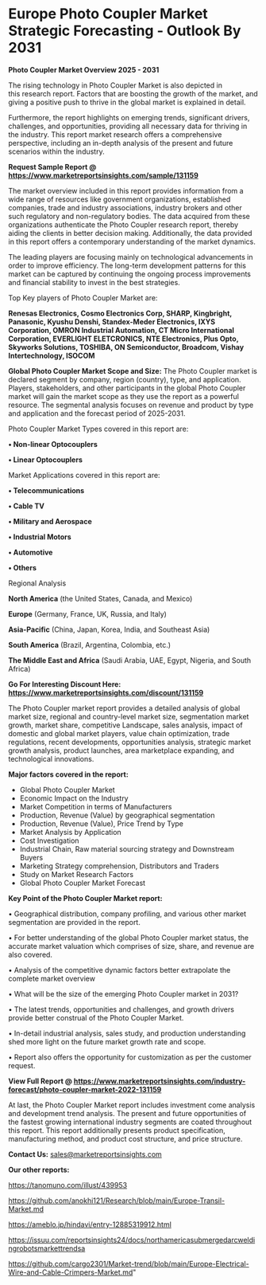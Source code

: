  # Europe Photo Coupler Market Strategic Forecasting - Outlook By 2031

<Strong> Photo Coupler Market Overview 2025 - 2031</strong>

The rising technology in Photo Coupler Market is also depicted in this research report. Factors that are boosting the growth of the market, and giving a positive push to thrive in the global market is explained in detail.

Furthermore, the report highlights on emerging trends, significant drivers, challenges, and opportunities, providing all necessary data for thriving in the industry. This report market research offers a comprehensive perspective, including an in-depth analysis of the present and future scenarios within the industry.

<strong>Request Sample Report @ <a href=https://www.marketreportsinsights.com/sample/131159>https://www.marketreportsinsights.com/sample/131159</a></strong>

The market overview included in this report provides information from a wide range of resources like government organizations, established companies, trade and industry associations, industry brokers and other such regulatory and non-regulatory bodies. The data acquired from these organizations authenticate the Photo Coupler research report, thereby aiding the clients in better decision making. Additionally, the data provided in this report offers a contemporary understanding of the market dynamics.

The leading players are focusing mainly on technological advancements in order to improve efficiency. The long-term development patterns for this market can be captured by continuing the ongoing process improvements and financial stability to invest in the best strategies.

Top Key players of Photo Coupler Market are:

<strong>Renesas Electronics, Cosmo Electronics Corp, SHARP, Kingbright, Panasonic, Kyushu Denshi, Standex-Meder Electronics, IXYS Corporation, OMRON Industrial Automation, CT Micro International Corporation, EVERLIGHT ELETCRONICS, NTE Electronics, Plus Opto, Skyworks Solutions, TOSHIBA, ON Semiconductor, Broadcom, Vishay Intertechnology, ISOCOM</strong>

<strong><b>Global Photo Coupler Market Scope and Size:</b></strong>
The Photo Coupler market is declared segment by company, region (country), type, and application. Players, stakeholders, and other participants in the global Photo Coupler market will gain the market scope as they use the report as a powerful resource. The segmental analysis focuses on revenue and product by type and application and the forecast period of 2025-2031.

Photo Coupler Market Types covered in this report are:

<strong>• Non-linear Optocouplers

• Linear Optocouplers</strong>

Market Applications covered in this report are:

<strong>• Telecommunications

• Cable TV

• Military and Aerospace

• Industrial Motors

• Automotive

• Others</strong> 

Regional Analysis

<strong>North America</strong> (the United States, Canada, and Mexico)

<strong>Europe</strong> (Germany, France, UK, Russia, and Italy)

<strong>Asia-Pacific</strong> (China, Japan, Korea, India, and Southeast Asia)

<strong>South America</strong> (Brazil, Argentina, Colombia, etc.)

<strong>The Middle East and Africa</strong> (Saudi Arabia, UAE, Egypt, Nigeria, and South Africa)

<strong>Go For Interesting Discount Here: <a href=https://www.marketreportsinsights.com/discount/131159>https://www.marketreportsinsights.com/discount/131159</a></strong>

The Photo Coupler market report provides a detailed analysis of global market size, regional and country-level market size, segmentation market growth, market share, competitive Landscape, sales analysis, impact of domestic and global market players, value chain optimization, trade regulations, recent developments, opportunities analysis, strategic market growth analysis, product launches, area marketplace expanding, and technological innovations.

<strong><b>Major factors covered in the report:</b></strong>
<ul>
  <li>Global Photo Coupler Market </li>
  <li>Economic Impact on the Industry</li>
  <li>Market Competition in terms of Manufacturers</li>
  <li>Production, Revenue (Value) by geographical segmentation</li>
  <li>Production, Revenue (Value), Price Trend by Type</li>
  <li>Market Analysis by Application</li>
  <li>Cost Investigation</li>
  <li>Industrial Chain, Raw material sourcing strategy and Downstream Buyers</li>
  <li>Marketing Strategy comprehension, Distributors and Traders</li>
  <li>Study on Market Research Factors</li>
  <li>Global Photo Coupler Market Forecast</li>
</ul>

<strong><b>Key Point of the Photo Coupler Market report:</b></strong>

• Geographical distribution, company profiling, and various other market segmentation are provided in the report.

• For better understanding of the global Photo Coupler market status, the accurate market valuation which comprises of size, share, and revenue are also covered.

• Analysis of the competitive dynamic factors better extrapolate the complete market overview

• What will be the size of the emerging Photo Coupler market in 2031?

• The latest trends, opportunities and challenges, and growth drivers provide better construal of the Photo Coupler Market.

• In-detail industrial analysis, sales study, and production understanding shed more light on the future market growth rate and scope.

• Report also offers the opportunity for customization as per the customer request.

<strong><b>View Full Report @ <a href=https://www.marketreportsinsights.com/industry-forecast/photo-coupler-market-2022-131159>https://www.marketreportsinsights.com/industry-forecast/photo-coupler-market-2022-131159</a></b></strong>


At last, the Photo Coupler Market report includes investment come analysis and development trend analysis. The present and future opportunities of the fastest growing international industry segments are coated throughout this report. This report additionally presents product specification, manufacturing method, and product cost structure, and price structure.

<strong>Contact Us:</strong>
sales@marketreportsinsights.com

<strong>Our other reports:</strong>

<a href=https://tanomuno.com/illust/439953>https://tanomuno.com/illust/439953</a>

<a href=https://github.com/anokhi121/Research/blob/main/Europe-Transil-Market.md>https://github.com/anokhi121/Research/blob/main/Europe-Transil-Market.md</a>

<a href=https://ameblo.jp/hindavi/entry-12885319912.html>https://ameblo.jp/hindavi/entry-12885319912.html</a>

<a href=https://issuu.com/reportsinsights24/docs/northamericasubmergedarcweldingrobotsmarkettrendsa>https://issuu.com/reportsinsights24/docs/northamericasubmergedarcweldingrobotsmarkettrendsa</a>

<a href=https://github.com/cargo2301/Market-trend/blob/main/Europe-Electrical-Wire-and-Cable-Crimpers-Market.md>https://github.com/cargo2301/Market-trend/blob/main/Europe-Electrical-Wire-and-Cable-Crimpers-Market.md</a>"

